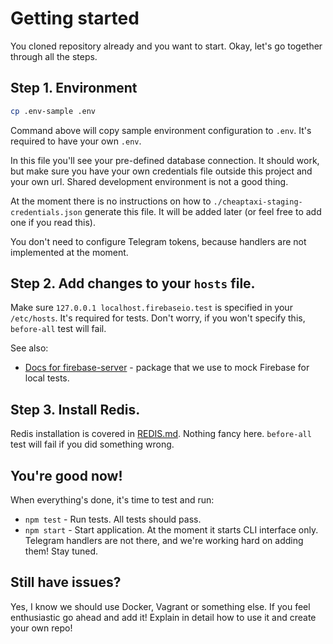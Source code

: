 # Getting started

You cloned repository already and you want to start. Okay, let's go together
through all the steps.

## Step 1. Environment

```bash
cp .env-sample .env
```

Command above will copy sample environment configuration to `.env`. It's required
to have your own `.env`.

In this file you'll see your pre-defined database connection. It should work,
but make sure you have your own credentials file outside this project and
your own url. Shared development environment is not a good thing.

At the moment there is no instructions on how to `./cheaptaxi-staging-credentials.json`
generate this file. It will be added later (or feel free to add one if you read this).

You don't need to configure Telegram tokens, because handlers are not implemented
at the moment.

## Step 2. Add changes to your `hosts` file.

Make sure `127.0.0.1 localhost.firebaseio.test` is specified in your `/etc/hosts`.
It's required for tests. Don't worry, if you won't specify this, `before-all` test
will fail.

See also:

* [Docs for firebase-server](https://github.com/urish/firebase-server/blob/master/README.md) -
package that we use to mock Firebase for local tests.

## Step 3. Install Redis.

Redis installation is covered in [REDIS.md](doc/REDIS.md). Nothing fancy here. `before-all` test
will fail if you did something wrong.

## You're good now!

When everything's done, it's time to test and run:

* `npm test` - Run tests. All tests should pass.
* `npm start` - Start application. At the moment it starts CLI interface only. Telegram
  handlers are not there, and we're working hard on adding them! Stay tuned.

## Still have issues?

Yes, I know we should use Docker, Vagrant or something else. If you feel enthusiastic
go ahead and add it! Explain in detail how to use it and create your own repo!
